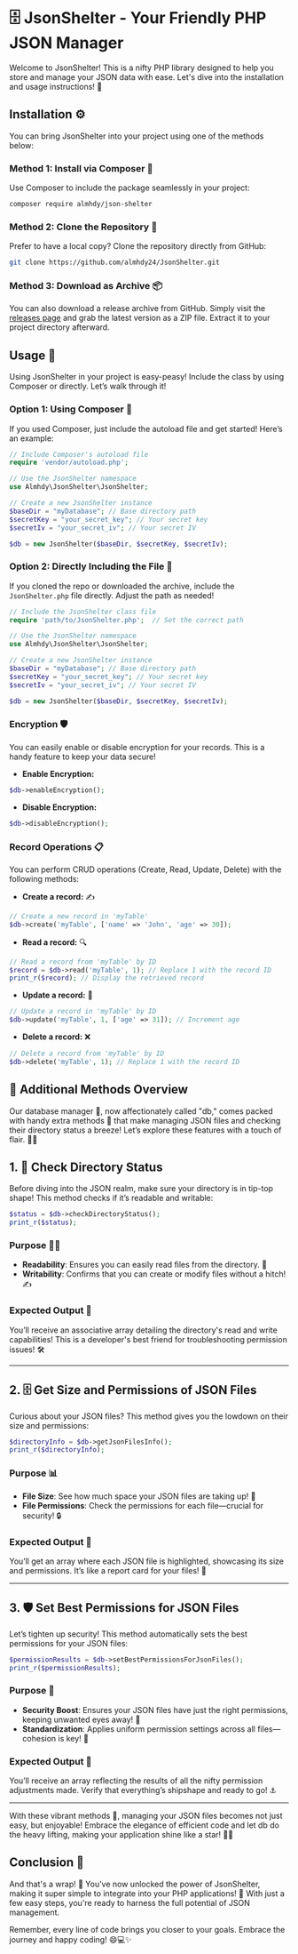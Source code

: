 # 🗄️ JsonShelter - Your Friendly PHP JSON Manager

Welcome to JsonShelter! This is a nifty PHP library designed to help you store and manage your JSON data with ease. Let's dive into the installation and usage instructions! 🚀

## Installation ⚙️

You can bring JsonShelter into your project using one of the methods below:

### Method 1: Install via Composer 🎵

Use Composer to include the package seamlessly in your project:

```bash
composer require almhdy/json-shelter
```

### Method 2: Clone the Repository 🥳

Prefer to have a local copy? Clone the repository directly from GitHub:

```bash
git clone https://github.com/almhdy24/JsonShelter.git
```

### Method 3: Download as Archive 📦

You can also download a release archive from GitHub. Simply visit the [releases page](https://github.com/almhdy24/JsonShelter/releases) and grab the latest version as a ZIP file. Extract it to your project directory afterward.

## Usage 📖

Using JsonShelter in your project is easy-peasy! Include the class by using Composer or directly. Let’s walk through it!

### Option 1: Using Composer 🥇

If you used Composer, just include the autoload file and get started! Here’s an example:

```php
// Include Composer's autoload file
require 'vendor/autoload.php';

// Use the JsonShelter namespace
use Almhdy\JsonShelter\JsonShelter;

// Create a new JsonShelter instance
$baseDir = "myDatabase"; // Base directory path
$secretKey = "your_secret_key"; // Your secret key
$secretIv = "your_secret_iv"; // Your secret IV

$db = new JsonShelter($baseDir, $secretKey, $secretIv);
```

### Option 2: Directly Including the File 🌟

If you cloned the repo or downloaded the archive, include the `JsonShelter.php` file directly. Adjust the path as needed!

```php
// Include the JsonShelter class file
require 'path/to/JsonShelter.php';  // Set the correct path

// Use the JsonShelter namespace
use Almhdy\JsonShelter\JsonShelter;

// Create a new JsonShelter instance
$baseDir = "myDatabase"; // Base directory path
$secretKey = "your_secret_key"; // Your secret key
$secretIv = "your_secret_iv"; // Your secret IV

$db = new JsonShelter($baseDir, $secretKey, $secretIv);
```

### Encryption 🛡️

You can easily enable or disable encryption for your records. This is a handy feature to keep your data secure!

- **Enable Encryption:**

```php
$db->enableEncryption();
```

- **Disable Encryption:**

```php
$db->disableEncryption();
```

### Record Operations 📋

You can perform CRUD operations (Create, Read, Update, Delete) with the following methods:

- **Create a record:** ✍️

```php
// Create a new record in 'myTable'
$db->create('myTable', ['name' => 'John', 'age' => 30]);
```

- **Read a record:** 🔍

```php
// Read a record from 'myTable' by ID
$record = $db->read('myTable', 1); // Replace 1 with the record ID
print_r($record); // Display the retrieved record
```

- **Update a record:** 🔄

```php
// Update a record in 'myTable' by ID
$db->update('myTable', 1, ['age' => 31]); // Increment age
```

- **Delete a record:** ❌

```php
// Delete a record from 'myTable' by ID
$db->delete('myTable', 1); // Replace 1 with the record ID
```

## 🌟 Additional Methods Overview

Our database manager 🌈, now affectionately called "db," comes packed with handy extra methods 🎉 that make managing JSON files and checking their directory status a breeze! Let’s explore these features with a touch of flair. 💼✨

## 1. 📂 Check Directory Status

Before diving into the JSON realm, make sure your directory is in tip-top shape! This method checks if it’s readable and writable:

```php
$status = $db->checkDirectoryStatus();
print_r($status);
```

### Purpose 🕵️‍♂️

- **Readability**: Ensures you can easily read files from the directory. 📖
- **Writability**: Confirms that you can create or modify files without a hitch! ✍️

### Expected Output 🎉

You’ll receive an associative array detailing the directory's read and write capabilities! This is a developer's best friend for troubleshooting permission issues! 🛠️

---

## 2. 🗄️ Get Size and Permissions of JSON Files

Curious about your JSON files? This method gives you the lowdown on their size and permissions:

```php
$directoryInfo = $db->getJsonFilesInfo();
print_r($directoryInfo);
```

### Purpose 📊

- **File Size**: See how much space your JSON files are taking up! 🚀
- **File Permissions**: Check the permissions for each file—crucial for security! 🔒

### Expected Output 🥳

You’ll get an array where each JSON file is highlighted, showcasing its size and permissions. It’s like a report card for your files! 📝

---

## 3. 🛡️ Set Best Permissions for JSON Files

Let’s tighten up security! This method automatically sets the best permissions for your JSON files:

```php
$permissionResults = $db->setBestPermissionsForJsonFiles();
print_r($permissionResults);
```

### Purpose 🔐

- **Security Boost**: Ensures your JSON files have just the right permissions, keeping unwanted eyes away! 👀
- **Standardization**: Applies uniform permission settings across all files—cohesion is key! 🔗

### Expected Output 🎊

You’ll receive an array reflecting the results of all the nifty permission adjustments made. Verify that everything’s shipshape and ready to go! ⚓️

---

With these vibrant methods 💖, managing your JSON files becomes not just easy, but enjoyable! Embrace the elegance of efficient code and let db do the heavy lifting, making your application shine like a star! 🌟✨

## Conclusion 🎉

And that's a wrap! 🎊 You've now unlocked the power of JsonShelter, making it super simple to integrate into your PHP applications! 🚀 With just a few easy steps, you're ready to harness the full potential of JSON management.

Remember, every line of code brings you closer to your goals. Embrace the journey and happy coding! 😄💻✨ 


